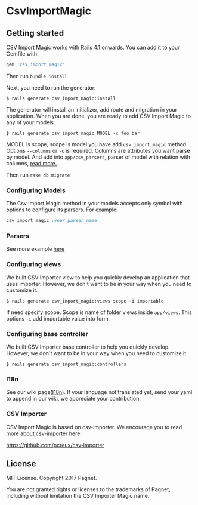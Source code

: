 # CsvImportMagic

## Getting started

CSV Import Magic works with Rails 4.1 onwards. You can add it to your Gemfile with:

```ruby
gem 'csv_import_magic'
```

Then run `bundle install`

Next, you need to run the generator:

```console
$ rails generate csv_import_magic:install
```

The generator will install an initializer, add route and migration in your application. When you are done, you are ready to add CSV Import Magic to any of your models.

```console
$ rails generate csv_import_magic MODEL -c foo bar
```

MODEL is scope, scope is model you have add `csv_import_magic` method.
Options `--columns` or `-c` is required.
Columns are attributes you want parse by model.
And add into `app/csv_parsers`, parser of model with relation with columns, [read more.](#configuring-models).

Then run `rake db:migrate`

### Configuring Models

The Csv Import Magic method in your models accepts only symbol with options to configure its parsers. For example:

```ruby
csv_import_magic :your_parser_name
```

### Parsers

See more example [here](https://github.com/pcreux/csv-importer#usage-tldr)

### Configuring views

We built CSV Importer view to help you quickly develop an application that uses importer.
However, we don't want to be in your way when you need to customize it.

```console
$ rails generate csv_import_magic:views scope -i importable
```

If need specify scope.
Scope is name of folder views inside `app/views`.
This options `-i` add importable value into form.

### Configuring base controller

We built CSV Importer base controller to help you quickly develop.
However, we don't want to be in your way when you need to customize it.

```console
$ rails generate csv_import_magic:controllers
```

### I18n

See our wiki page([I18n](https://github.com/Pagnet/csv_import_magic/wiki/I18n)).
If your language not translated yet, send your yaml to append in our wiki, we appreciate your contribution.

### CSV Importer

CSV Import Magic is based on csv-importer. We encourage you to read more about csv-importer here:

https://github.com/pcreux/csv-importer

## License

MIT License. Copyright 2017 Pagnet.

You are not granted rights or licenses to the trademarks of Pagnet, including without limitation the CSV Importer Magic name.
